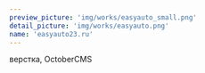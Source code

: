 ```yaml
---
preview_picture: 'img/works/easyauto_small.png'
detail_picture: 'img/works/easyauto.png'
name: 'easyauto23.ru'
---
```

верстка, OctoberCMS
